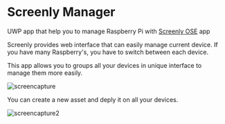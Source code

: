 ﻿# Screenly Manager
UWP app that help you to manage Raspberry Pi with [Screenly OSE](https://www.screenly.io/ose/) app

Screenly provides web interface that can easily manage current device. If you have many Raspberry's, you have to switch between each device.

This app allows you to groups all your devices in unique interface to manage them more easily.

![screencapture](https://cloud.githubusercontent.com/assets/1229018/24368343/5d5d3166-1320-11e7-8405-cec6ed0cbc02.png)

You can create a new asset and deply it on all your devices.

![screencapture2](https://cloud.githubusercontent.com/assets/1229018/24368363/72ecfafc-1320-11e7-8f0d-b0b09af0186f.png)
